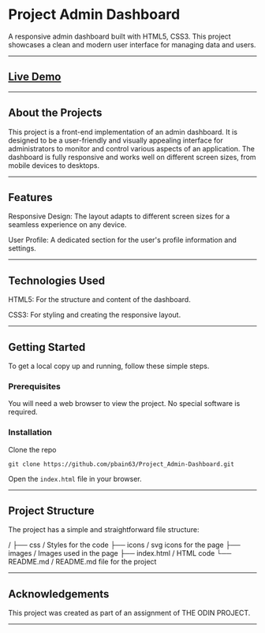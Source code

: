 # Project Admin Dashboard

A responsive admin dashboard built with HTML5, CSS3. This project showcases a clean and modern user interface for managing data and users.

---

## [Live Demo](https://pbain63.github.io/Project_Admin-Dashboard/)

---

## About the Projects

This project is a front-end implementation of an admin dashboard. It is designed to be a user-friendly and visually appealing interface for administrators to monitor and control various aspects of an application. The dashboard is fully responsive and works well on different screen sizes, from mobile devices to desktops.

---

## Features

Responsive Design: The layout adapts to different screen sizes for a seamless experience on any device.

User Profile: A dedicated section for the user's profile information and settings.

---

## Technologies Used

HTML5: For the structure and content of the dashboard.

CSS3: For styling and creating the responsive layout.

---

## Getting Started

To get a local copy up and running, follow these simple steps.

### Prerequisites

You will need a web browser to view the project. No special software is required.

### Installation

Clone the repo

`git clone https://github.com/pbain63/Project_Admin-Dashboard.git`

Open the `index.html` file in your browser.

---

## Project Structure

The project has a simple and straightforward file structure:

/
├── css / Styles for the code
├── icons / svg icons for the page
├── images / Images used in the page
├── index.html / HTML code
└── README.md / README.md file for the project

---

## Acknowledgements

This project was created as part of an assignment of THE ODIN PROJECT.

---
